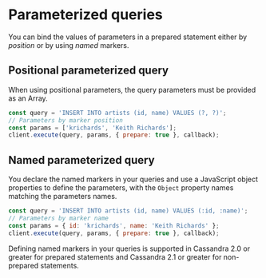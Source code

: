 # Parameterized queries

You can bind the values of parameters in a prepared statement either by _position_ or by using _named_ markers.

## Positional parameterized query 

When using positional parameters, the query parameters must be provided as an Array.

```javascript
const query = 'INSERT INTO artists (id, name) VALUES (?, ?)';
// Parameters by marker position
const params = ['krichards', 'Keith Richards'];
client.execute(query, params, { prepare: true }, callback);
```

##  Named parameterized query 

You declare the named markers in your queries and use a JavaScript object properties to define the parameters, with
the `Object` property names matching the parameters names.

```javascript
const query = 'INSERT INTO artists (id, name) VALUES (:id, :name)';
// Parameters by marker name
const params = { id: 'krichards', name: 'Keith Richards' };
client.execute(query, params, { prepare: true }, callback);
```

Defining named markers in your queries is supported in Cassandra 2.0 or greater for prepared statements and
Cassandra 2.1 or greater for non-prepared statements.

